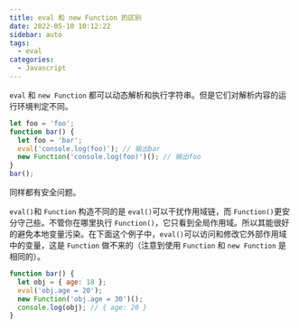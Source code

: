 ```yaml
---
title: eval 和 new Function 的区别
date: 2022-05-10 10:12:22
sidebar: auto
tags:
  - eval
categories:
  - Javascript
---
```


`eval` 和 `new Function` 都可以动态解析和执行字符串。但是它们对解析内容的运行环境判定不同。

```js
let foo = 'foo';
function bar() {
  let foo = 'bar';
  eval('console.log(foo)'); // 输出bar
  new Function('console.log(foo)')(); // 输出foo
}
bar();
```

同样都有安全问题。

`eval()`和 `Function` 构造不同的是 `eval()`可以干扰作用域链，而 `Function()`更安分守己些。不管你在哪里执行 `Function()`，它只看到全局作用域。所以其能很好的避免本地变量污染。在下面这个例子中，`eval()`可以访问和修改它外部作用域中的变量，这是 `Function` 做不来的（注意到使用 `Function` 和 `new Function` 是相同的）。

```js
function bar() {
  let obj = { age: 18 };
  eval('obj.age = 20');
  new Function('obj.age = 30')();
  console.log(obj); // { age: 20 }
}
```
